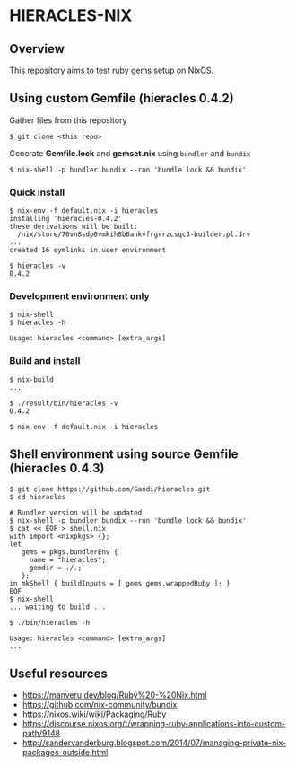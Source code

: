 # HIERACLES-NIX

## Overview

This repository aims to test ruby gems setup on NixOS.

## Using custom Gemfile (hieracles 0.4.2)

Gather files from this repository

```shell
$ git clone <this repo>
```
Generate **Gemfile.lock** and **gemset.nix** using `bundler` and `bundix`

```shell
$ nix-shell -p bundler bundix --run 'bundle lock && bundix'
```
### Quick install

```
$ nix-env -f default.nix -i hieracles
installing 'hieracles-0.4.2'
these derivations will be built:
  /nix/store/70vn8sdp0vmkih8b6ankvfrgrrzcsqc3-builder.pl.drv
...
created 16 symlinks in user environment

$ hieracles -v
0.4.2
```

### Development environment only

```
$ nix-shell
$ hieracles -h

Usage: hieracles <command> [extra_args] 
```

### Build and install

```shell
$ nix-build 
...

$ ./result/bin/hieracles -v
0.4.2

$ nix-env -f default.nix -i hieracles
```

## Shell environment using source Gemfile (hieracles 0.4.3)

```shell
$ git clone https://github.com/Gandi/hieracles.git
$ cd hieracles

# Bundler version will be updated
$ nix-shell -p bundler bundix --run 'bundle lock && bundix'
$ cat << EOF > shell.nix
with import <nixpkgs> {};
let
   gems = pkgs.bundlerEnv {
     name = "hieracles";
     gemdir = ./.;
   };
in mkShell { buildInputs = [ gems gems.wrappedRuby ]; }
EOF
$ nix-shell
... waiting to build ...

$ ./bin/hieracles -h

Usage: hieracles <command> [extra_args] 
...
```

## Useful resources

- https://manveru.dev/blog/Ruby%20-%20Nix.html
- https://github.com/nix-community/bundix
- https://nixos.wiki/wiki/Packaging/Ruby
- https://discourse.nixos.org/t/wrapping-ruby-applications-into-custom-path/9148
- http://sandervanderburg.blogspot.com/2014/07/managing-private-nix-packages-outside.html
